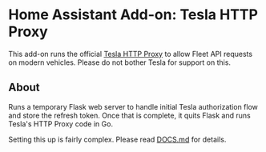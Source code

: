# Home Assistant Add-on: Tesla HTTP Proxy

This add-on runs the official [Tesla HTTP Proxy](https://github.com/teslamotors/vehicle-command) to allow Fleet API requests on modern vehicles.  Please do not bother Tesla for support on this.

## About
Runs a temporary Flask web server to handle initial Tesla authorization flow and store the refresh token.  Once that is complete, it quits Flask and runs Tesla's HTTP Proxy code in Go.

Setting this up is fairly complex.  Please read [DOCS.md](https://github.com/llamafilm/tesla-http-proxy-addon/blob/main/tesla_http_proxy/DOCS.md) for details.
